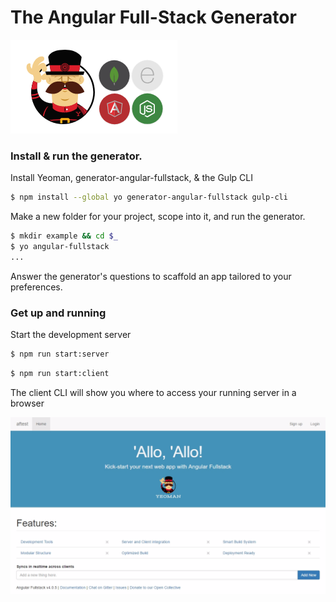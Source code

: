 # The Angular Full-Stack Generator

![](.gitbook/assets/image%20%287%29.png)

### Install & run the generator.

Install Yeoman, generator-angular-fullstack, & the Gulp CLI

```bash
$ npm install --global yo generator-angular-fullstack gulp-cli
```

Make a new folder for your project, scope into it, and run the generator.

```bash
$ mkdir example && cd $_
$ yo angular-fullstack
...
```

Answer the generator's questions to scaffold an app tailored to your preferences.

### Get up and running

Start the development server

```bash
$ npm run start:server
```

```bash
$ npm run start:client
```

The client CLI will show you where to access your running server in a browser

![](.gitbook/assets/image.png)

